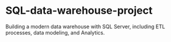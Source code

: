 # SQL-data-warehouse-project
Building a modern data warehouse with SQL Server, including ETL processes, data modeling, and Analytics.
